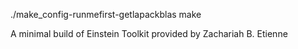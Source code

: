 ./make_config-runmefirst-getlapackblas
make

A minimal build of Einstein Toolkit provided by Zachariah B. Etienne
